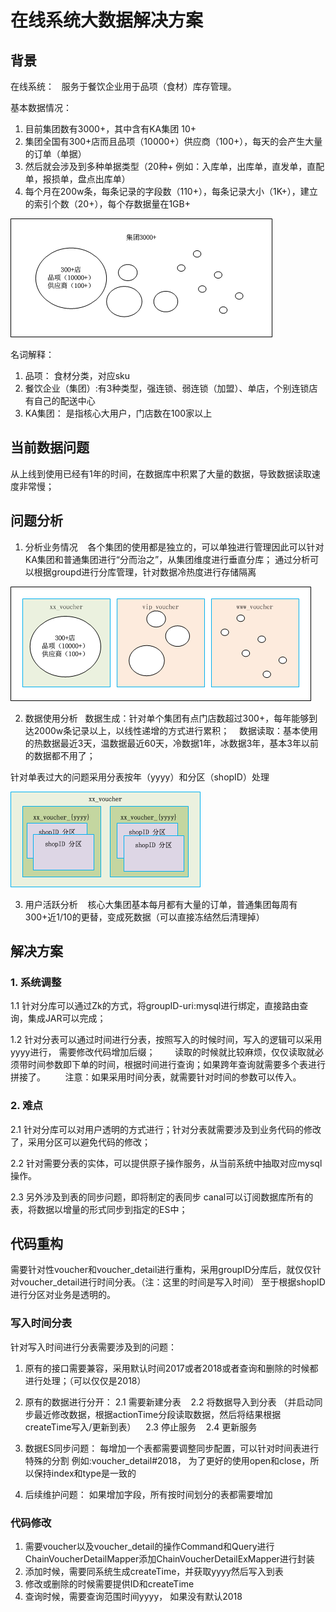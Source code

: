 # 在线系统大数据解决方案
## 背景
在线系统：
    服务于餐饮企业用于品项（食材）库存管理。

基本数据情况：
1. 目前集团数有3000+，其中含有KA集团 10+
2. 集团全国有300+店而且品项（10000+）供应商（100+），每天的会产生大量的订单（单据）
3. 然后就会涉及到多种单据类型（20种+ 例如：入库单，出库单，直发单，直配单，报损单，盘点出库单）
4. 每个月在200w条，每条记录的字段数（110+），每条记录大小（1K+），建立的索引个数（20+），每个存数据量在1GB+

![集团概况图](./images/集团概况.png "处理流程图")

 名词解释：
 1. 品项： 食材分类，对应sku
 2. 餐饮企业（集团）:有3种类型，强连锁、弱连锁（加盟）、单店，个别连锁店有自己的配送中心
 3. KA集团： 是指核心大用户，门店数在100家以上
 
 ## 当前数据问题
 从上线到使用已经有1年的时间，在数据库中积累了大量的数据，导致数据读取速度非常慢；
 
 ## 问题分析
 1. 分析业务情况
    各个集团的使用都是独立的，可以单独进行管理因此可以针对KA集团和普通集团进行“分而治之”，从集团维度进行垂直分库；
    通过分析可以根据groupd进行分库管理，针对数据冷热度进行存储隔离
 
 ![数据按集团分库](./images/数据按集团分库.png)
 
 2. 数据使用分析
    数据生成：针对单个集团有点门店数超过300+，每年能够到达2000w条记录以上，以线性递增的方式进行累积；
    数据读取：基本使用的热数据最近3天，温数据最近60天，冷数据1年，冰数据3年，基本3年以前的数据都不用了；
 
 针对单表过大的问题采用分表按年（yyyy）和分区（shopID）处理
 
 ![数据的分表分区](./images/数据的分表分区.png)
 
 3. 用户活跃分析
    核心大集团基本每月都有大量的订单，普通集团每周有300+近1/10的更替，变成死数据（可以直接冻结然后清理掉）
 
## 解决方案
### 1. 系统调整

1.1 针对分库可以通过Zk的方式，将groupID-uri:mysql进行绑定，直接路由查询，集成JAR可以完成；
    
1.2 针对分表可以通过时间进行分表，按照写入的时候时间，写入的逻辑可以采用yyyy进行， 需要修改代码增加后缀；
        读取的时候就比较麻烦，仅仅读取就必须带时间参数即下单的时间，根据时间进行查询；如果跨年查询就需要多个表进行拼接了。
        注意：如果采用时间分表，就需要针对时间的参数可以传入。
        
### 2. 难点
2.1 针对分库可以对用户透明的方式进行；针对分表就需要涉及到业务代码的修改了，采用分区可以避免代码的修改；

2.2 针对需要分表的实体，可以提供原子操作服务，从当前系统中抽取对应mysql操作。

2.3 另外涉及到表的同步问题，即将制定的表同步 canal可以订阅数据库所有的表，将数据以增量的形式同步到指定的ES中；
    
## 代码重构
需要针对性voucher和voucher_detail进行重构，采用groupID分库后，就仅仅针对voucher_detail进行时间分表。（注：这里的时间是写入时间）
至于根据shopID进行分区对业务是透明的。

### 写入时间分表
针对写入时间进行分表需要涉及到的问题：
1. 原有的接口需要兼容，采用默认时间2017或者2018或者查询和删除的时候都进行处理；（可以仅仅是2018）

2. 原有的数据进行分开： 
    2.1 需要新建分表
    2.2 将数据导入到分表 
    （并启动同步最近修改数据，根据actionTime分段读取数据，然后将结果根据createTime写入/更新到表）
    2.3 停止服务
    2.4 更新服务
    
3. 数据ES同步问题： 每增加一个表都需要调整同步配置，可以针对时间表进行特殊的分割 例如:voucher_detail#2018， 
为了更好的使用open和close，所以保持index和type是一致的

4. 后续维护问题： 如果增加字段，所有按时间划分的表都需要增加

### 代码修改
1. 需要voucher以及voucher_detail的操作Command和Query进行ChainVoucherDetailMapper添加ChainVoucherDetailExMapper进行封装
2. 添加时候，需要同系统生成createTime，并获取yyyy然后写入到表
3. 修改或删除的时候需要提供ID和createTime
4. 查询时候，需要查询范围时间yyyy， 如果没有默认2018

